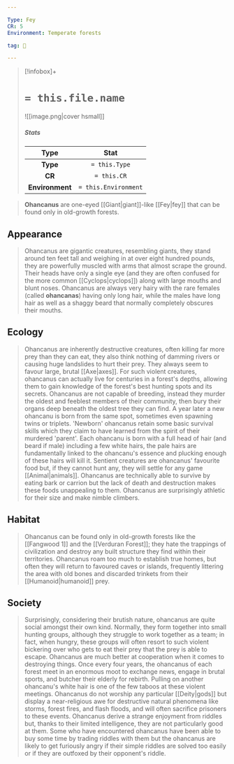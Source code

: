 ```yaml
---

Type: Fey
CR: 5
Environment: Temperate forests

tag: 👹

---
```


> [!infobox]+
> #  `= this.file.name`
> ![[image.png|cover hsmall]]
> ##### Stats
> Type | Stat |
> :---:|:---:|
> **Type** | `= this.Type` |
> **CR** | `= this.CR` |
> **Environment** | `= this.Environment` |



> **Ohancanus** are one-eyed [[Giant|giant]]-like [[Fey|fey]] that can be found only in old-growth forests.



## Appearance

> Ohancanus are gigantic creatures, resembling giants, they stand around ten feet tall and weighing in at over eight hundred pounds, they are powerfully muscled with arms that almost scrape the ground. Their heads have only a single eye (and they are often confused for the more common [[Cyclops|cyclops]]) along with large mouths and blunt noses. Ohancanus are always very hairy with the rare females (called **ohancanas**) having only long hair, while the males have long hair as well as a shaggy beard that normally completely obscures their mouths.


## Ecology

> Ohancanus are inherently destructive creatures, often killing far more prey than they can eat, they also think nothing of damming rivers or causing huge landslides to hurt their prey. They always seem to favour large, brutal [[Axe|axes]]. For such violent creatures, ohancanus can actually live for centuries in a forest's depths, allowing them to gain knowledge of the forest's best hunting spots and its secrets. Ohancanus are not capable of breeding, instead they murder the oldest and feeblest members of their community, then bury their organs deep beneath the oldest tree they can find. A year later a new ohancanu is born from the same spot, sometimes even spawning twins or triplets. 'Newborn' ohancanus retain some basic survival skills which they claim to have learned from the spirit of their murdered 'parent'. Each ohancanu is born with a full head of hair (and beard if male) including a few white hairs, the pale hairs are fundamentally linked to the ohancanu's essence and plucking enough of these hairs will kill it. Sentient creatures are ohancanus' favourite food but, if they cannot hunt any, they will settle for any game [[Animal|animals]]. Ohancanus are technically able to survive by eating bark or carrion but the lack of death and destruction makes these foods unappealing to them. Ohancanus are surprisingly athletic for their size and make nimble climbers.


## Habitat

> Ohancanus can be found only in old-growth forests like the [[Fangwood 1]] and the [[Verduran Forest]]; they hate the trappings of civilization and destroy any built structure they find within their territories. Ohancanus roam too much to establish true homes, but often they will return to favoured caves or islands, frequently littering the area with old bones and discarded trinkets from their [[Humanoid|humanoid]] prey.


## Society

> Surprisingly, considering their brutish nature, ohancanus are quite social amongst their own kind. Normally, they form together into small hunting groups, although they struggle to work together as a team; in fact, when hungry, these groups will often resort to such violent bickering over who gets to eat their prey that the prey is able to escape. Ohancanus are much better at cooperation when it comes to destroying things. Once every four years, the ohancanus of each forest meet in an enormous moot to exchange news, engage in brutal sports, and butcher their elderly for rebirth. Pulling on another ohancanu's white hair is one of the few taboos at these violent meetings. Ohancanus do not worship any particular [[Deity|gods]] but display a near-religious awe for destructive natural phenomena like storms, forest fires, and flash floods, and will often sacrifice prisoners to these events. Ohancanus derive a strange enjoyment from riddles but, thanks to their limited intelligence, they are not particularly good at them. Some who have encountered ohancanus have been able to buy some time by trading riddles with them but the ohancanus are likely to get furiously angry if their simple riddles are solved too easily or if they are outfoxed by their opponent's riddle.








